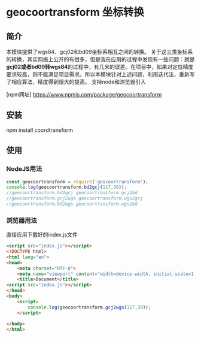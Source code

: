# geocoortransform 坐标转换

## 简介
本模块提供了wgs84、gcj02和bd09坐标系相互之间的转换。
关于这三类坐标系的转换，其实网络上公开的有很多，但是我在应用的过程中发现有一些问题：就是**gcj02或者bd09转wgs84**的过程中，有几米的误差。在项目中，如果对定位精度要求较高，则不能满足项目需求。所以本模块针对上述问题，利用迭代法，重新写了相应算法，精度得到很大的提高。
支持node和浏览器引入

 [npm网址] https://www.npmjs.com/package/geocoortransform

## 安装

npm install coordtransform

## 使用

### NodeJS用法
```javascript
const geocoortransform = require('geocoortransform');
console.log(geocoortransform.bd2gcj(117,39));
//geocoortransform.bd2gcj geocoortransform.gcj2bd 
//geocoortransform.gcj2wgs geocoortransform.wgs2gcj 
//geocoortransform.bd2wgs geocoortransform.wgs2bd
```
### 浏览器用法
直接应用下载好的index.js文件
```html
<script src="index.js"></script>
<!DOCTYPE html>
<html lang="en">
<head>
    <meta charset="UTF-8">
    <meta name="viewport" content="width=device-width, initial-scale=1.0">
    <title>Document</title>
<script src="index.js"></script> 
</head>
<body>
    <script>
        console.log(geocoortransform.gcj2wgs(117,39));
    </script>
    
</body>
</html>
```
